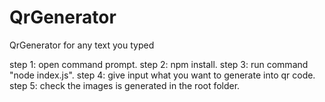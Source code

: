 # QrGenerator

QrGenerator for any text you typed

step 1: open command prompt.
step 2: npm install.
step 3: run command "node index.js".
step 4: give input what you want to generate into qr code.
step 5: check the images is generated in the root folder.
